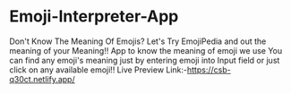 # Emoji-Interpreter-App
Don't Know The Meaning Of Emojis? Let's Try EmojiPedia and out the meaning of your Meaning!!
App to know the meaning of emoji we use
You can find any emoji's meaning just by entering emoji into Input field or just click on any available emoji!!
Live Preview Link:-https://csb-q30ct.netlify.app/
